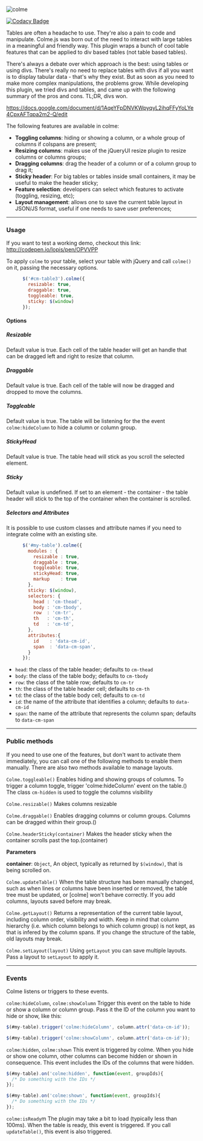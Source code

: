 
![colme](http://i.imgur.com/8mR7nem.png)


[![Codacy Badge](https://www.codacy.com/project/badge/fe0768088c794175b8bd2ae7aaea77d0)](https://www.codacy.com/public/joaopclopes/colme)

Tables are often a headache to use. They're also a pain to code and manipulate. Colme.js was born out of the need to interact with large tables in a meaningful and friendly way. This plugin wraps a bunch of cool table features that can be applied to div based tables (not table based tables). 

There's always a debate over which approach is the best: using tables or using divs. There's really no need to replace tables with divs if all you want is to display tabular data - that's why they exist. But as soon as you need to make more complex manipulations, the problems grow. While developing this plugin, we tried divs and tables, and came up with the following summary of the pros and cons. TL;DR, divs won.

https://docs.google.com/document/d/1AqeYFpDNVKWpyqyL2ihqFFyYoLYe4CpxAFTqpa2m2-Q/edit

The following features are available in colme:
  * **Toggling columns**: hiding or showing a column, or a whole group of columns if colspans are present;
  * **Resizing columns**: makes use of the jQueryUI resize plugin to resize columns or columns groups;
  * **Dragging columns**: drag the header of a column or of a column group to drag it;
  * **Sticky header**: For big tables or tables inside small containers, it may be useful to make the header sticky;
  * **Feature selection**: developers can select which features to activate (toggling, resizing, etc);
  * **Layout management**: allows one to save the current table layout in JSON/JS format, useful if one needs to save user preferences;


* * *

### Usage
If you want to test a working demo, checkout this link: http://codepen.io/lopis/pen/OPVVPP

To apply `colme` to your table, select your table with jQuery and call `colme()` on it, passing the necessary options.

```javascript
      $('#cm-table3').colme({
        resizable: true,
        draggable: true,
        toggleable: true,
        sticky: $(window)
      });
```

#### Options

##### Resizable
Default value is true. Each cell of the table header will get an handle that can be dragged left and right to resize that column.

##### Draggable
Default value is true. Each cell of the table will now be dragged and dropped to move the columns.

##### Toggleable
Default value is true. The table will be listening for the the event `colme:hideColumn` to hide a column or column group.

##### StickyHead
Default value is true. The table head will stick as you scroll the selected element.
  
##### Sticky
Default value is undefined. If set to an element - the container - the table header will stick to the top of the container when the container is scrolled.

##### Selectors and Attributes
It is possible to use custom classes and attribute names if you need to integrate colme with an existing site.

```javascript
      $('#my-table').colme({
        modules : {
          resizable : true,
          draggable : true,
          toggleable: true,
          stickyHead: true,
          markup    : true
        },
        sticky: $(window),
        selectors: {
          head : 'cm-thead',
          body : 'cm-tbody',
          row  : 'cm-tr',
          th   : 'cm-th',
          td   : 'cm-td',
        },
        attributes:{
          id    : 'data-cm-id',
          span  : 'data-cm-span',
        }
      });
```
  * `head`: the class of the table header; defaults to `cm-thead`
  * `body`: the class of the table body; defaults to `cm-tbody`
  * `row`: the class of the table row; defaults to `cm-tr`
  * `th`: the class of the table header cell; defaults to `cm-th`
  * `td`: the class of the table body cell; defaults to `cm-td`
  * `id`: the name of the attribute that identifies a column; defaults to `data-cm-id`
  * `span`: the name of the attribute that represents the column span; defaults to `data-cm-span`

* * *

### Public methods
If you need to use one of the features, but don't want to activate them immediately, you can call one of the following methods to enable them manually. There are also two methods available to manage layouts.

`Colme.toggleable()`
Enables hiding and showing groups of columns.
To trigger a column toggle, trigger 'colme:hideColumn' event on the table.()
The class `cm-hidden` is used to toggle the columns visibility

`Colme.resizable()`
Makes columns resizable


`Colme.draggable()`
Enables dragging columns or column groups. Columns can be dragged within their group.() 


`Colme.headerSticky(container)`
Makes the header sticky when the container scrolls past the top.(container) 

**Parameters**

**container**: `Object`, An object, typically as returned by `$(window)`, that is being scrolled on.


`Colme.updateTable()`
When the table structure has been manually changed, such as when lines or columns have been inserted or removed, the table tree must be updated, or [colme] won't behave correctly. If you add columns, layouts saved before may break.

`Colme.getLayout()`
Returns a representation of the current table layout, including column order, visibility and width. Keep in mind that column hierarchy (i.e. which column belongs to which column group) is not kept, as that is infered by the column spans. If you change the structure of the table, old layouts may break.

`Colme.setLayout(layout)`
Using `getLayout` you can save multiple layouts. Pass a layout to `setLayout` to apply it.

* * *

### Events
Colme listens or triggers to these events.

`colme:hideColumn`, `colme:showColumn`
Trigger this event on the table to hide or show a column or column group. Pass it the ID of the column you want to hide or show, like this:

```javascript
$(#my-table).trigger('colme:hideColumn', column.attr('data-cm-id'));

$(#my-table).trigger('colme:showColumn', column.attr('data-cm-id'));
```

`colme:hidden`, `colme:shown`
This event is triggered by colme. When you hide or show one column, other columns can become hidden or shown in consequence. This event includes the IDs of the columns that were hidden.

```javascript
$(#my-table).on('colme:hidden', function(event, groupIds){
  /* Do something with the IDs */
});

$(#my-table).on('colme:shown', function(event, groupIds){
  /* Do something with the IDs */
});
```

`colme:isReady`m
The plugin may take a bit to load (typically less than 100ms). When the table is ready, this event is triggered. If you call ``updateTable()``, this event is also triggered.

